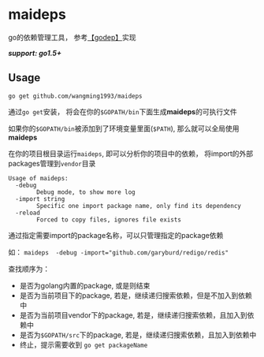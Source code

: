 # maideps

go的依赖管理工具， 参考[【godep】](https://github.com/tools/godep)实现

***support: go1.5+***

## Usage

`go get github.com/wangming1993/maideps`

通过`go get`安装， 将会在你的`$GOPATH/bin`下面生成**maideps**的可执行文件

如果你的`$GOPATH/bin`被添加到了环境变量里面(`$PATH`), 那么就可以全局使用**maideps**

在你的项目根目录运行`maideps`, 即可以分析你的项目中的依赖， 将import的外部packages管理到`vendor`目录

```
Usage of maideps:
  -debug
        Debug mode, to show more log
  -import string
        Specific one import package name, only find its dependency
  -reload
        Forced to copy files, ignores file exists

```

通过指定需要import的package名称，可以只管理指定的package依赖

如： `maideps  -debug -import="github.com/garyburd/redigo/redis"`

查找顺序为：

- 是否为golang内置的package, 或是则结束
- 是否为当前项目下的package, 若是，继续递归搜索依赖，但是不加入到依赖中 
- 是否为当前项目vendor下的package, 若是，继续递归搜索依赖，且加入到依赖中 
- 是否为`$GOPATH/src`下的package, 若是，继续递归搜索依赖，且加入到依赖中
- 终止，提示需要收到 `go get packageName` 
